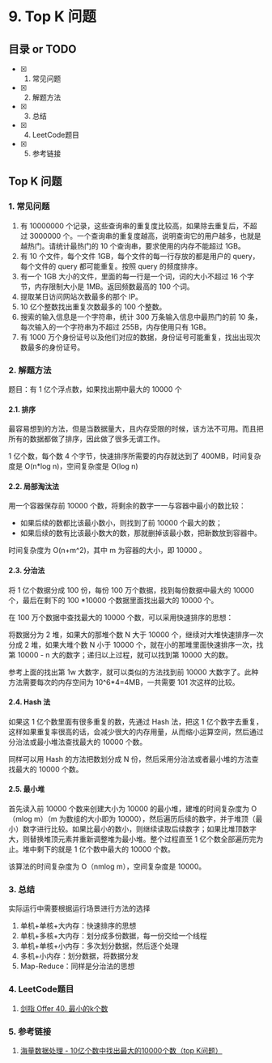 # 9. Top K 问题

## 目录 or TODO

- [x] 1. 常见问题
- [x] 2. 解题方法
- [x] 3. 总结
- [x] 4. LeetCode题目
- [x] 5. 参考链接

## Top K 问题

### 1. 常见问题

1. 有 10000000 个记录，这些查询串的重复度比较高，如果除去重复后，不超过 3000000 个。一个查询串的重复度越高，说明查询它的用户越多，也就是越热门。请统计最热门的 10 个查询串，要求使用的内存不能超过 1GB。
2. 有 10 个文件，每个文件 1GB，每个文件的每一行存放的都是用户的 query，每个文件的 query 都可能重复。按照 query 的频度排序。
3. 有一个 1GB 大小的文件，里面的每一行是一个词，词的大小不超过 16 个字节，内存限制大小是 1MB。返回频数最高的 100 个词。
4. 提取某日访问网站次数最多的那个 IP。
5. 10 亿个整数找出重复次数最多的 100 个整数。
6. 搜索的输入信息是一个字符串，统计 300 万条输入信息中最热门的前 10 条，每次输入的一个字符串为不超过 255B，内存使用只有 1GB。
7. 有 1000 万个身份证号以及他们对应的数据，身份证号可能重复，找出出现次数最多的身份证号。

### 2. 解题方法

题目：有 1 亿个浮点数，如果找出期中最大的 10000 个

#### 2.1. 排序

最容易想到的方法，但是当数据量大，且内存受限的时候，该方法不可用。而且把所有的数据都做了排序，因此做了很多无谓工作。

1 亿个数，每个数 4 个字节，快速排序所需要的内存就达到了 400MB，时间复杂度是  O(n*log n)，空间复杂度是  O(log n)  

#### 2.2. 局部淘汰法

用一个容器保存前 10000 个数，将剩余的数字一一与容器中最小的数比较：

- 如果后续的数都比该最小数小，则找到了前 10000 个最大的数；
- 如果后续的数有比该最小数大的数，那就删掉该最小数，把新数放到容器中。

时间复杂度为 O(n+m^2)，其中 m 为容器的大小，即 10000 。

#### 2.3. 分治法

将 1 亿个数据分成 100 份，每份 100 万个数据，找到每份数据中最大的 10000 个，最后在剩下的 
100 *10000 个数据里面找出最大的 10000 个。

在 100 万个数据中查找最大的 10000 个数，可以采用快速排序的思想：

将数据分为 2 堆，如果大的那堆个数 N 大于 10000 个，继续对大堆快速排序一次分成 2 堆，如果大堆个数 N 小于 10000 个，就在小的那堆里面快速排序一次，找第 10000 - n 大的数字；递归以上过程，就可以找到第 10000 大的数。

参考上面的找出第 1w 大数字，就可以类似的方法找到前 10000 大数字了。此种方法需要每次的内存空间为 10^6*4=4MB，一共需要 101 次这样的比较。

#### 2.4. Hash 法

如果这 1 亿个数里面有很多重复的数，先通过 Hash 法，把这 1 亿个数字去重复，这样如果重复率很高的话，会减少很大的内存用量，从而缩小运算空间，然后通过分治法或最小堆法查找最大的 10000 个数。

同样可以用 Hash 的方法把数划分成 N 份，然后采用分治法或者最小堆的方法查找最大的 10000 个数。

#### 2.5. 最小堆

首先读入前 10000 个数来创建大小为 10000 的最小堆，建堆的时间复杂度为 O（mlog m）（m 为数组的大小即为 10000），然后遍历后续的数字，并于堆顶（最小）数字进行比较。如果比最小的数小，则继续读取后续数字；如果比堆顶数字大，则替换堆顶元素并重新调整堆为最小堆。整个过程直至 1 亿个数全部遍历完为止。堆中剩下的就是 1 亿个数中最大的 10000 个数。

该算法的时间复杂度为 O（nmlog m），空间复杂度是 10000。

### 3. 总结

实际运行中需要根据运行场景进行方法的选择

1. 单机+单核+大内存：快速排序的思想
2. 单机+多核+大内存：划分成多份数据，每一份交给一个线程
3. 单机+单核+小内存：多次划分数据，然后逐个处理
4. 多机+小内存：划分数据，将数据分发
5. Map-Reduce：同样是分治法的思想

### 4. LeetCode题目

1. [剑指 Offer 40. 最小的k个数](https://leetcode-cn.com/problems/zui-xiao-de-kge-shu-lcof/)

### 5. 参考链接

1. [海量数据处理 - 10亿个数中找出最大的10000个数（top K问题）](https://blog.csdn.net/iteye_6926/article/details/82646307?utm_medium=distribute.pc_relevant.none-task-blog-2~default~BlogCommendFromMachineLearnPai2~default-9.control&depth_1-utm_source=distribute.pc_relevant.none-task-blog-2~default~BlogCommendFromMachineLearnPai2~default-9.control)

